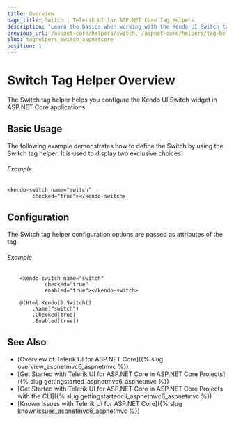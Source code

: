 ```yaml
---
title: Overview
page_title: Switch | Telerik UI for ASP.NET Core Tag Helpers
description: "Learn the basics when working with the Kendo UI Switch tag helper for ASP.NET Core (MVC 6 or ASP.NET Core MVC)."
previous_url: /aspnet-core/helpers/switch, /aspnet-core/helpers/tag-helpers/switch
slug: taghelpers_switch_aspnetcore
position: 1
---
```


# Switch Tag Helper Overview

The Switch tag helper helps you configure the Kendo UI Switch widget in ASP.NET Core applications.

## Basic Usage

The following example demonstrates how to define the Switch by using the Switch tag helper. It is used to display two exclusive choices.

###### Example
    <kendo-switch name="switch"
            checked="true"></kendo-switch>

## Configuration

The Switch tag helper configuration options are passed as attributes of the tag.

###### Example

```tab-tagHelper
    <kendo-switch name="switch"
            checked="true"
            enabled="true"></kendo-switch>
```
```tab-cshtml
    @(Html.Kendo().Switch()
        .Name("switch")
        .Checked(true)
        .Enabled(true))
```

## See Also

* [Overview of Telerik UI for ASP.NET Core]({% slug overview_aspnetmvc6_aspnetmvc %})
* [Get Started with Telerik UI for ASP.NET Core in ASP.NET Core Projects]({% slug gettingstarted_aspnetmvc6_aspnetmvc %})
* [Get Started with Telerik UI for ASP.NET Core in ASP.NET Core Projects with the CLI]({% slug gettingstartedcli_aspnetmvc6_aspnetmvc %})
* [Known Issues with Telerik UI for ASP.NET Core]({% slug knownissues_aspnetmvc6_aspnetmvc %})
